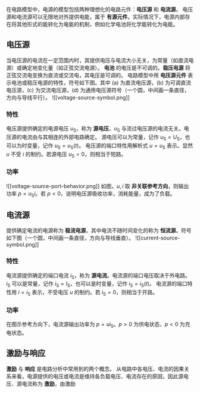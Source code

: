 在电路模型中，电源的模型包括两种理想化的电路元件：**电压源** 和 **电流源**。
电压源和电流源可以无限地对外提供电能，属于 **有源元件**。实际情况下，电源内部存在将其他形式的能转化为电能的机制，例如化学电池将化学能转化为电能。
## 电压源
当电压源的电流在一定范围内时，其提供电压与电流大小无关，为常量（如直流电源）或确定地变化量（如正弦交流电源）。
**电池** 的电压是不可调的。**稳压电源** 将正弦交流电变换为直流或交流电，其电压是可调的。
电路模型中用 **电压源元件** 表示电池或稳压电源的特性，符号如下图。其中 (a) 为直流电压源，(b) 为可调直流电压源，(c) 为交流电压源，(d) 为通用电压源符号（一个圆，中间画一条直径，方向与导线平行）。
![[voltage-source-symbol.png]]
### 特性
电压源提供确定的电源电压 $u _{\mathrm{S}}$，称为 **源电压**，$u _{\mathrm{S}}$ 与流过电压源的电流无关。电压源的电流由与其相连的外部电路确定。
源电压可以为常量，记作 $u _{\mathrm{S}}=U _{\mathrm{S}}$，也可以为时变量，记作 $u _{\mathrm{S}}=u _{\mathrm{S}}(t)$。
电压源的端口特性用解析式 $u=u _{\mathrm{S}}$ 表示。显然 $u$ 不受 $i$ 的制约。若源电压 $u _{\mathrm{S}}=0$，则相当于短路。
### 功率
![[voltage-source-port-behavior.png]]
如图，$u,i$ 取 **非关联参考方向**，则输出功率 $p=u _{\mathrm{S}}i$。若 $p<0$，说明电压源吸收功率，消耗能量，成为了负载。
## 电流源
提供确定电流的电源称为 **稳流电源**，其中电流不随时间变化的称为 **恒流源**。符号如下图（一个圆，中间画一条直径，方向与导线垂直）。
![[current-source-symbol.png]]
### 特性
电流源提供确定的端口电流 $i _{\mathrm{S}}$，称为 **源电流**。电流源的端口电压取决于外电路。
$i _{\mathrm{S}}$ 可以是常量，记作 $i _{\mathrm{S}}=I _{\mathrm{S}}$，也可以是时变量，记作 $i _{\mathrm{S}}=i _{\mathrm{S}}(t)$。
电流源的端口特性用 $i=i _{\mathrm{S}}$ 表示，不受电压 $u$ 的制约。若 $i _{\mathrm{S}}=0$，则相当于开路。
### 功率
在图示参考方向下，电流源输出功率为 $p=ui _{\mathrm{S}}$。$p>0$ 为供电状态，$p<0$ 为充电状态。
## 激励与响应
**激励** 与 **响应** 是电路分析中常用到的两个概念。
从电路中各电压、电流的因果关系来看，电源提供的电压或电流是维持各负载电压、电流存在的原因，因此源电压、源电流称为 **激励**，由激励